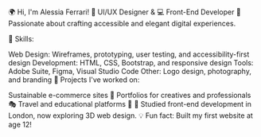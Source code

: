 🌍 Hi, I'm Alessia Ferrari!
🎨 UI/UX Designer & 💻 Front-End Developer
🌱 Passionate about crafting accessible and elegant digital experiences.

🔧 Skills:

Web Design: Wireframes, prototyping, user testing, and accessibility-first design
Development: HTML, CSS, Bootstrap, and responsive design
Tools: Adobe Suite, Figma, Visual Studio Code
Other: Logo design, photography, and branding
🌟 Projects I've worked on:

Sustainable e-commerce sites 🌿
Portfolios for creatives and professionals 🎭
Travel and educational platforms 🧳
📍 Studied front-end development in London, now exploring 3D web design.
💡 Fun fact: Built my first website at age 12!
